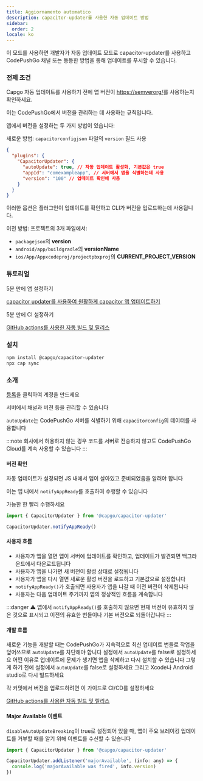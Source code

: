 ```yaml
---
title: Aggiornamento automatico
description: capacitor-updater를 사용한 자동 업데이트 방법
sidebar:
  order: 2
locale: ko
---
```


이 모드를 사용하면 개발자가 자동 업데이트 모드로 capacitor-updater를 사용하고 CodePushGo 채널 또는 동등한 방법을 통해 업데이트를 푸시할 수 있습니다.

### 전제 조건

Capgo 자동 업데이트를 사용하기 전에 앱 버전이 [https://semverorg/](https://semverorg/)를 사용하는지 확인하세요.

이는 CodePushGo에서 버전을 관리하는 데 사용하는 규칙입니다.

앱에서 버전을 설정하는 두 가지 방법이 있습니다:

새로운 방법: `capacitorconfigjson` 파일의 `version` 필드 사용

```json
{
  "plugins": {
    "CapacitorUpdater": {
      "autoUpdate": true, // 자동 업데이트 활성화, 기본값은 true
      "appId": "comexampleapp", // 서버에서 앱을 식별하는데 사용
      "version": "100" // 업데이트 확인에 사용
    }
  }
}
```
이러한 옵션은 플러그인이 업데이트를 확인하고 CLI가 버전을 업로드하는데 사용됩니다.

이전 방법:
프로젝트의 3개 파일에서:

* `packagejson`의 **version**
* `android/app/buildgradle`의 **versionName**
* `ios/App/Appxcodeproj/projectpbxproj`의 **CURRENT\_PROJECT\_VERSION**

### 튜토리얼

5분 만에 앱 설정하기

[capacitor updater를 사용하여 원활하게 capacitor 앱 업데이트하기](https://capgo.app/blog/update-your-capacitor-apps-seamlessly-using-capacitor-updater)

5분 만에 CI 설정하기

[GitHub actions를 사용한 자동 빌드 및 릴리스](https://capgo.app/blog/automatic-build-and-release-with-github-actions)

### 설치

```bash
npm install @capgo/capacitor-updater
npx cap sync
```

### 소개

[등록](https://capgo.app)을 클릭하여 계정을 만드세요

서버에서 채널과 버전 등을 관리할 수 있습니다

`autoUpdate`는 CodePushGo 서버를 식별하기 위해 `capacitorconfig`의 데이터를 사용합니다

:::note
회사에서 허용하지 않는 경우 코드를 서버로 전송하지 않고도 CodePushGo Cloud를 계속 사용할 수 있습니다
:::

#### 버전 확인

자동 업데이트가 설정되면 JS 내에서 앱이 살아있고 준비되었음을 알려야 합니다

이는 앱 내에서 `notifyAppReady`를 호출하여 수행할 수 있습니다

가능한 한 빨리 수행하세요

```ts
import { CapacitorUpdater } from '@capgo/capacitor-updater'

CapacitorUpdater.notifyAppReady()
```

#### 사용자 흐름
* 사용자가 앱을 열면 앱이 서버에 업데이트를 확인하고, 업데이트가 발견되면 백그라운드에서 다운로드됩니다
* 사용자가 앱을 나가면 새 버전이 활성 상태로 설정됩니다
* 사용자가 앱을 다시 열면 새로운 활성 버전을 로드하고 기본값으로 설정합니다
* `notifyAppReady()`가 호출되면 사용자가 앱을 나갈 때 이전 버전이 삭제됩니다
* 사용자는 다음 업데이트 주기까지 앱의 정상적인 흐름을 계속합니다

:::danger
⚠️ 앱에서 `notifyAppReady()`를 호출하지 않으면 현재 버전이 유효하지 않은 것으로 표시되고 이전의 유효한 번들이나 기본 버전으로 되돌아갑니다
:::

#### 개발 흐름

새로운 기능을 개발할 때는 CodePushGo가 지속적으로 최신 업데이트 번들로 작업을 덮어쓰므로 `autoUpdate`를 차단해야 합니다
설정에서 `autoUpdate`를 false로 설정하세요
어떤 이유로 업데이트에 문제가 생기면 앱을 삭제하고 다시 설치할 수 있습니다
그렇게 하기 전에 설정에서 `autoUpdate`를 false로 설정하세요
그리고 Xcode나 Android studio로 다시 빌드하세요

각 커밋에서 버전을 업로드하려면 이 가이드로 CI/CD를 설정하세요

[GitHub actions를 사용한 자동 빌드 및 릴리스](https://capgo.app/blog/automatic-build-and-release-with-github-actions)

#### Major Available 이벤트

`disableAutoUpdateBreaking`이 true로 설정되어 있을 때, 앱이 주요 브레이킹 업데이트를 거부할 때를 알기 위해 이벤트를 수신할 수 있습니다

```jsx
import { CapacitorUpdater } from '@capgo/capacitor-updater'

CapacitorUpdater.addListener('majorAvailable', (info: any) => {
  console.log('majorAvailable was fired', info.version)
})
```
